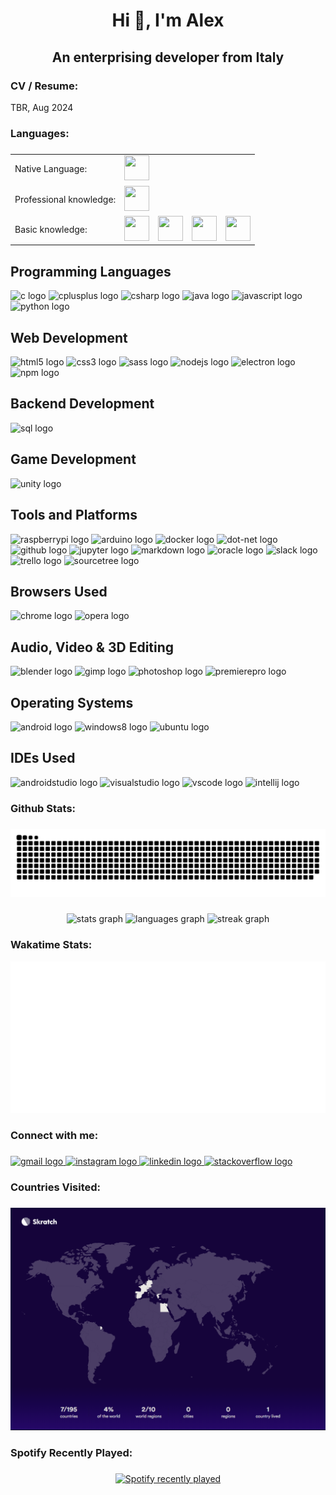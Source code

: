<h1 align="center">Hi 👋, I'm Alex</h1>

###

<h2 align="center">An enterprising developer from Italy</h2>

###

<h3 align="left">CV / Resume:</h3>
<div>TBR, Aug 2024</div>

###

<h3 align="left">Languages:</h3>

###

<div>
    <table>
      <tr>
        <td>Native Language:</td>
        <td><img src="https://img.icons8.com/office/256/italy.png" width="40" height="40"/></td>
      </tr>
      <tr>
        <td>Professional knowledge:</td>
        <td><img src="https://img.icons8.com/office/256/great-britain.png" width="40" height="40"/></td>
      </tr>
      <tr>
        <td>Basic knowledge:</td>
        <td><img src="https://img.icons8.com/office/256/spain-2.png" width="40" height="40"/></td>
        <td><img src="https://img.icons8.com/office/256/france.png" width="40" height="40"/></td>
        <td><img src="https://img.icons8.com/office/256/norway.png" width="40" height="40"/></td>
        <td><img src="https://img.icons8.com/office/256/portugal.png" width="40" height="40"/></td>
      </tr>
    </table>
</div>

###

<div align="left">
  <div>
    <h2>Programming Languages</h2>
    <img src="https://cdn.jsdelivr.net/gh/devicons/devicon/icons/c/c-original.svg" height="40" width="52" alt="c logo" />
    <img src="https://cdn.jsdelivr.net/gh/devicons/devicon/icons/cplusplus/cplusplus-original.svg" height="40" width="52" alt="cplusplus logo" />
    <img src="https://cdn.jsdelivr.net/gh/devicons/devicon/icons/csharp/csharp-original.svg" height="40" width="52" alt="csharp logo" />
    <img src="https://cdn.jsdelivr.net/gh/devicons/devicon/icons/java/java-original.svg" height="40" width="52" alt="java logo" />
    <img src="https://cdn.jsdelivr.net/gh/devicons/devicon/icons/javascript/javascript-original.svg" height="40" width="52" alt="javascript logo" />
    <img src="https://cdn.jsdelivr.net/gh/devicons/devicon/icons/python/python-original.svg" height="40" width="52" alt="python logo" />
  </div>
  <div>
    <h2>Web Development</h2>
    <img src="https://cdn.jsdelivr.net/gh/devicons/devicon/icons/html5/html5-original.svg" height="40" width="52" alt="html5 logo" />
    <img src="https://cdn.jsdelivr.net/gh/devicons/devicon/icons/css3/css3-original.svg" height="40" width="52" alt="css3 logo" />
    <img src="https://cdn.jsdelivr.net/gh/devicons/devicon/icons/sass/sass-original.svg" height="40" width="52" alt="sass logo" />
    <img src="https://cdn.jsdelivr.net/gh/devicons/devicon/icons/nodejs/nodejs-original.svg" height="40" width="52" alt="nodejs logo" />
    <img src="https://cdn.jsdelivr.net/gh/devicons/devicon/icons/electron/electron-original.svg" height="40" width="52" alt="electron logo" />
    <img src="https://cdn.jsdelivr.net/gh/devicons/devicon/icons/npm/npm-original-wordmark.svg" height="40" width="52" alt="npm logo" />
  </div>
  <div>
    <h2>Backend Development</h2>
    <img src="https://cdn.jsdelivr.net/gh/devicons/devicon/icons/mysql/mysql-original.svg" height="40" width="52" alt="sql logo" />
  </div>
  <div>
    <h2>Game Development</h2>
    <img src="https://cdn.jsdelivr.net/gh/devicons/devicon/icons/unity/unity-original.svg" height="40" width="52" alt="unity logo" />
  </div>
  <div>
    <h2>Tools and Platforms</h2>    
    <img src="https://cdn.jsdelivr.net/gh/devicons/devicon/icons/raspberrypi/raspberrypi-original.svg" height="40" width="52" alt="raspberrypi logo" />
    <img src="https://cdn.jsdelivr.net/gh/devicons/devicon/icons/arduino/arduino-original.svg" height="40" width="52" alt="arduino logo" />
    <img src="https://cdn.jsdelivr.net/gh/devicons/devicon/icons/docker/docker-original.svg" height="40" width="52" alt="docker logo" />
    <img src="https://cdn.jsdelivr.net/gh/devicons/devicon/icons/dot-net/dot-net-original.svg" height="40" width="52" alt="dot-net logo" />
    <img src="https://cdn.jsdelivr.net/gh/devicons/devicon/icons/github/github-original.svg" height="40" width="52" alt="github logo" />
    <img src="https://cdn.jsdelivr.net/gh/devicons/devicon/icons/jupyter/jupyter-original.svg" height="40" width="52" alt="jupyter logo" />
    <img src="https://cdn.jsdelivr.net/gh/devicons/devicon/icons/markdown/markdown-original.svg" height="40" width="52" alt="markdown logo" />
    <img src="https://cdn.jsdelivr.net/gh/devicons/devicon/icons/oracle/oracle-original.svg" height="40" width="52" alt="oracle logo" />
    <img src="https://cdn.jsdelivr.net/gh/devicons/devicon/icons/slack/slack-original.svg" height="40" width="52" alt="slack logo" />
    <img src="https://cdn.jsdelivr.net/gh/devicons/devicon/icons/trello/trello-plain.svg" height="40" width="52" alt="trello logo" />
    <img src="https://cdn.jsdelivr.net/gh/devicons/devicon/icons/sourcetree/sourcetree-original.svg" height="40" width="52" alt="sourcetree logo" />
  </div>
  <div>
    <h2>Browsers Used</h2>
    <img src="https://cdn.jsdelivr.net/gh/devicons/devicon/icons/chrome/chrome-original.svg" height="40" width="52" alt="chrome logo" />
    <img src="https://cdn.jsdelivr.net/gh/devicons/devicon/icons/opera/opera-original.svg" height="40" width="52" alt="opera logo" />
  </div>
  <div>
    <h2>Audio, Video & 3D Editing</h2>
    <img src="https://cdn.jsdelivr.net/gh/devicons/devicon/icons/blender/blender-original.svg" height="40" width="52" alt="blender logo" />
    <img src="https://cdn.jsdelivr.net/gh/devicons/devicon/icons/gimp/gimp-original.svg" height="40" width="52" alt="gimp logo" />
    <img src="https://cdn.jsdelivr.net/gh/devicons/devicon/icons/photoshop/photoshop-line.svg" height="40" width="52" alt="photoshop logo" />
    <img src="https://cdn.jsdelivr.net/gh/devicons/devicon/icons/premierepro/premierepro-original.svg" height="40" width="52" alt="premierepro logo" />
  </div>
  <div>
    <h2>Operating Systems</h2>
    <img src="https://cdn.jsdelivr.net/gh/devicons/devicon/icons/android/android-original.svg" height="40" width="52" alt="android logo" />
    <img src="https://cdn.jsdelivr.net/gh/devicons/devicon/icons/windows8/windows8-original.svg" height="40" width="52" alt="windows8 logo" />
    <img src="https://cdn.jsdelivr.net/gh/devicons/devicon/icons/ubuntu/ubuntu-plain.svg" height="40" width="52" alt="ubuntu logo" />
  </div>
  <div>
    <h2>IDEs Used</h2>    
    <img src="https://cdn.jsdelivr.net/gh/devicons/devicon/icons/androidstudio/androidstudio-original.svg" height="40" width="52" alt="androidstudio logo" />
    <img src="https://cdn.jsdelivr.net/gh/devicons/devicon/icons/visualstudio/visualstudio-plain.svg" height="40" width="52" alt="visualstudio logo" />
    <img src="https://cdn.jsdelivr.net/gh/devicons/devicon/icons/vscode/vscode-original.svg" height="40" width="52" alt="vscode logo" />
    <img src="https://cdn.jsdelivr.net/gh/devicons/devicon/icons/intellij/intellij-original.svg" height="40" width="52" alt="intellij logo" />
  </div>
</div>

###

<h3 align="left">Github Stats:</h3>

###

<img src="https://raw.githubusercontent.com/AlexFiorini/AlexFiorini/output/snake.svg" alt="Snake animation" />

###

<div align="center">
  <img src="https://github-readme-stats.vercel.app/api?username=AlexFiorini&hide_title=false&hide_rank=false&show_icons=true&include_all_commits=true&count_private=true&disable_animations=false&theme=default&locale=en&hide_border=false&order=1" height="150" alt="stats graph"  />
  <img src="https://github-readme-stats.vercel.app/api/top-langs?username=AlexFiorini&locale=en&hide_title=false&layout=compact&card_width=320&langs_count=5&theme=default&hide_border=false&order=2" height="150" alt="languages graph"  />
  <img src="https://streak-stats.demolab.com?user=AlexFiorini&locale=en&mode=weekly&theme=default&hide_border=false&border_radius=5&date_format=j M[ Y]&order=3" height="150" alt="streak graph"  />
</div>

###

<h3 align="left">Wakatime Stats:</h3>

![My Image](metrics.plugin.wakatime.svg)

###

<h3 align="left">Connect with me:</h3>

###

<div align="left">
  <a href="mailto:fiorini.alex48@gmail.com" target="_blank">
    <img src="https://raw.githubusercontent.com/maurodesouza/profile-readme-generator/master/src/assets/icons/social/gmail/default.svg" width="52" height="40" alt="gmail logo"  />
  </a>
  <a href="https://www.instagram.com/alexfiorini_48/" target="_blank">
    <img src="https://raw.githubusercontent.com/maurodesouza/profile-readme-generator/master/src/assets/icons/social/instagram/default.svg" width="52" height="40" alt="instagram logo"  />
  </a>
  <a href="https://www.linkedin.com/in/alex-fiorini-42a669253/" target="_blank">
    <img src="https://raw.githubusercontent.com/maurodesouza/profile-readme-generator/master/src/assets/icons/social/linkedin/default.svg" width="52" height="40" alt="linkedin logo"  />
  </a>
  <a href="https://stackoverflow.com/users/19370254/alex-fiorini" target="_blank">
    <img src="https://raw.githubusercontent.com/maurodesouza/profile-readme-generator/master/src/assets/icons/social/stackoverflow/default.svg" width="52" height="40" alt="stackoverflow logo"  />
  </a>
</div>

###

<h3 align="left">Countries Visited:</h3>

###

[![Website Preview](https://github.com/AlexFiorini/AlexFiorini/blob/28607ff3661fbd8dd5179713fcfaaa65faa517de/Screenshot%202023-09-15%20233639.png)](https://share.skratch.world/7rDVTpAkdt/visited)

###

<h3 align="left">Spotify Recently Played:</h3>

###

<div align="center">
  <a href="https://open.spotify.com/user/z6x5ocln8mcylkymcqxze9u19">
    <img src="https://spotify-recently-played-readme.vercel.app/api?user=z6x5ocln8mcylkymcqxze9u19&count=5&unique=1" alt="Spotify recently played"  />
  </a>
</div>

###
